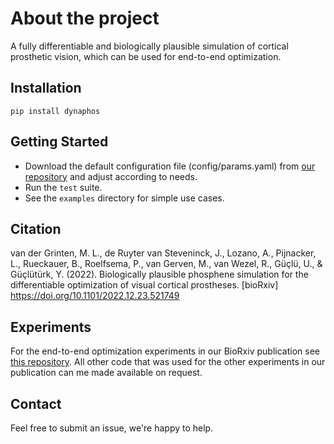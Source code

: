 # About the project
A fully differentiable and biologically plausible simulation of cortical prosthetic vision, which can be used for end-to-end optimization.

## Installation
`pip install dynaphos`

## Getting Started
- Download the default configuration file (config/params.yaml) from [our repository](https://github.com/neuralcodinglab/dynaphos/) and adjust according to needs. 
- Run the `test` suite.
- See the `examples` directory for simple use cases.

## Citation
van der Grinten, M. L., de Ruyter van Steveninck, J., Lozano, A., Pijnacker, L., Rueckauer, B., Roelfsema, P., van Gerven, M., van Wezel, R., Güçlü, U., & Güçlütürk, Y. (2022). Biologically plausible phosphene simulation for the differentiable optimization of visual cortical prostheses. [bioRxiv] https://doi.org/10.1101/2022.12.23.521749 

## Experiments
For the end-to-end optimization experiments in our BioRxiv publication see [this repository](https://github.com/neuralcodinglab/viseon/tree/dynaphos-paper).
All other code that was used for the other experiments in our publication can me made available on request.

## Contact
Feel free to submit an issue, we're happy to help.
